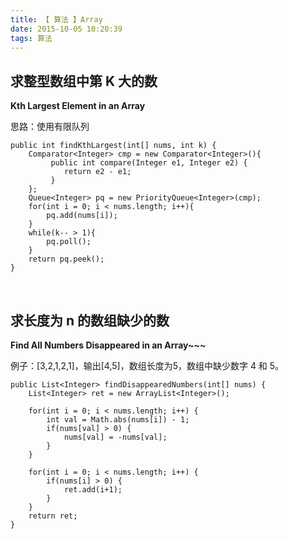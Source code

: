 ```yaml
---
title: 【 算法 】Array
date: 2015-10-05 10:20:39
tags: 算法
---
```


## 求整型数组中第 K 大的数
**Kth Largest Element in an Array**

思路：使用有限队列
```
public int findKthLargest(int[] nums, int k) {
    Comparator<Integer> cmp = new Comparator<Integer>(){
         public int compare(Integer e1, Integer e2) {
	        return e2 - e1;
	     }
    };
    Queue<Integer> pq = new PriorityQueue<Integer>(cmp);
    for(int i = 0; i < nums.length; i++){
        pq.add(nums[i]);
    }
    while(k-- > 1){
        pq.poll();
    }
    return pq.peek();
}
```

<br/>

## 求长度为 n 的数组缺少的数
**Find All Numbers Disappeared in an Array~~~**

例子：[3,2,1,2,1]，输出[4,5]，数组长度为5，数组中缺少数字 4 和 5。
```
public List<Integer> findDisappearedNumbers(int[] nums) {
    List<Integer> ret = new ArrayList<Integer>();
    
    for(int i = 0; i < nums.length; i++) {
        int val = Math.abs(nums[i]) - 1;
        if(nums[val] > 0) {
            nums[val] = -nums[val];
        }
    }
    
    for(int i = 0; i < nums.length; i++) {
        if(nums[i] > 0) {
            ret.add(i+1);
        }
    }
    return ret;
}
```
